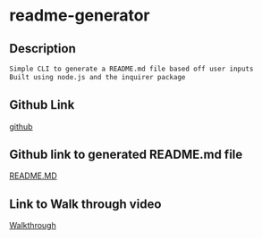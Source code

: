 # readme-generator

## Description
```md
Simple CLI to generate a README.md file based off user inputs
Built using node.js and the inquirer package
```

## Github Link
[github](https://github.com/bhfreeman/readme-generator/)


## Github link to generated README.md file
[README.MD](https://github.com/bhfreeman/readme-generator/blob/main/generated_readme/README.md)

## Link to Walk through video
[Walkthrough](https://youtu.be/cEoGw7HlAYc)
